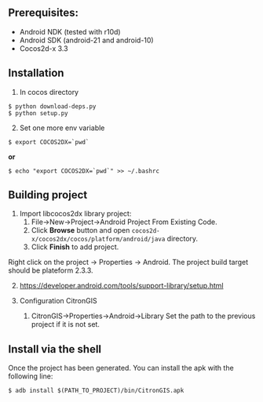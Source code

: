 ## Prerequisites:

* Android NDK (tested with r10d)
* Android SDK (android-21 and android-10)
* Cocos2d-x 3.3

## Installation

   1. In cocos directory
``` shell
$ python download-deps.py
$ python setup.py
```
   2. Set one more env variable
``` shell
$ export COCOS2DX=`pwd`
```
**or**
``` shell
$ echo "export COCOS2DX=`pwd`" >> ~/.bashrc
```

## Building project
		
1. Import libcocos2dx library project:
	1. File->New->Project->Android Project From Existing Code.
	2. Click **Browse** button and open `cocos2d-x/cocos2dx/cocos/platform/android/java` directory.
	3. Click **Finish** to add project.

Right click on the project -> Properties -> Android.
The project build target should be plateform 2.3.3.

2. https://developer.android.com/tools/support-library/setup.html

3. Configuration CitronGIS
   	1. CitronGIS->Properties->Android->Library
	   Set the path to the previous project if it is not set.

## Install via the shell

Once the project has been generated.
You can install the apk with the following line:
``` shell
$ adb install $(PATH_TO_PROJECT)/bin/CitronGIS.apk
```